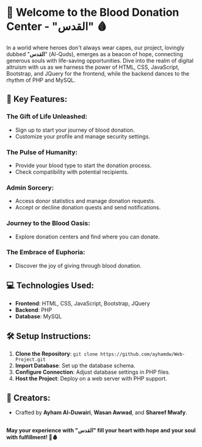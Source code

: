 # 🌟 Welcome to the Blood Donation Center - "القدس" 🩸

In a world where heroes don't always wear capes, our project, lovingly dubbed "**القدس**" (Al-Quds), emerges as a beacon of hope, connecting generous souls with life-saving opportunities. Dive into the realm of digital altruism with us as we harness the power of HTML, CSS, JavaScript, Bootstrap, and JQuery for the frontend, while the backend dances to the rhythm of PHP and MySQL.

## 🌟 Key Features:
### **The Gift of Life Unleashed**:
   - Sign up to start your journey of blood donation.
   - Customize your profile and manage security settings.

### **The Pulse of Humanity**:
   - Provide your blood type to start the donation process.
   - Check compatibility with potential recipients.

### **Admin Sorcery**:
   - Access donor statistics and manage donation requests.
   - Accept or decline donation quests and send notifications.

### **Journey to the Blood Oasis**:
   - Explore donation centers and find where you can donate.

### **The Embrace of Euphoria**:
   - Discover the joy of giving through blood donation.

## 💻 Technologies Used:
   - **Frontend**: HTML, CSS, JavaScript, Bootstrap, JQuery
   - **Backend**: PHP
   - **Database**: MySQL

## 🛠️ Setup Instructions:
1. **Clone the Repository**: `git clone https://github.com/ayhamdw/Web-Project.git`
2. **Import Database**: Set up the database schema.
3. **Configure Connection**: Adjust database settings in PHP files.
4. **Host the Project**: Deploy on a web server with PHP support.

## 🌟 Creators:
- Crafted by **Ayham Al-Duwairi**, **Wasan Awwad**, and **Shareef Mwafy**.
## 
#### May your experience with "القدس" fill your heart with hope and your soul with fulfillment! 🌟🩸
